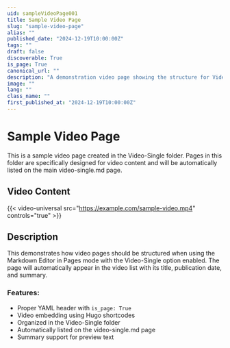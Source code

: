 ```yaml
---
uid: sampleVideoPage001
title: Sample Video Page
slug: "sample-video-page"
alias: ""
published_date: "2024-12-19T10:00:00Z"
tags: ""
draft: false
discoverable: True
is_page: True
canonical_url: ""
description: "A demonstration video page showing the structure for Video-Single folder content"
image: ""
lang: ""
class_name: ""
first_published_at: "2024-12-19T10:00:00Z"
---
```


# Sample Video Page

This is a sample video page created in the Video-Single folder. Pages in this folder are specifically designed for video content and will be automatically listed on the main video-single.md page.

<!--more-->

## Video Content

{{< video-universal src="https://example.com/sample-video.mp4" controls="true" >}}

## Description

This demonstrates how video pages should be structured when using the Markdown Editor in Pages mode with the Video-Single option enabled. The page will automatically appear in the video list with its title, publication date, and summary.

### Features:
- Proper YAML header with `is_page: True`
- Video embedding using Hugo shortcodes
- Organized in the Video-Single folder
- Automatically listed on the video-single.md page
- Summary support for preview text